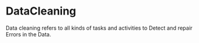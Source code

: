 # DataCleaning
Data cleaning refers to all kinds of tasks and activities to Detect and repair Errors in the Data.
